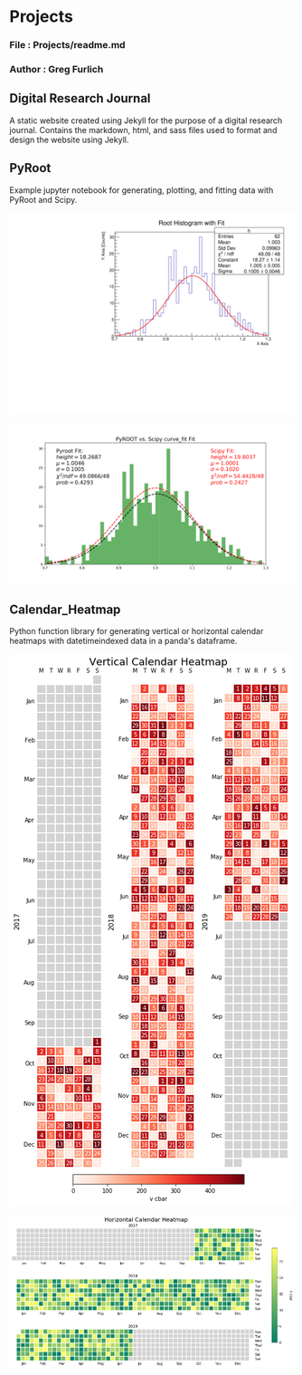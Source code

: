 # Projects

### File : Projects/readme.md
### Author : Greg Furlich

## Digital Research Journal ##

A static website created using Jekyll for the purpose of a digital research journal. Contains the markdown, html, and sass files used to format and design the website using Jekyll.

## PyRoot ##

Example jupyter notebook for generating, plotting, and fitting data with PyRoot and Scipy.

![Example PyRoot](https://github.com/gfurlich/Projects/blob/master/pyroot/root_fit.png)

![Example Fit](https://github.com/gfurlich/Projects/blob/master/pyroot/python_fit.png)

## Calendar_Heatmap ##

Python function library for generating vertical or horizontal calendar heatmaps with datetimeindexed data in a panda's dataframe.

![Example Vertical Calendar](https://github.com/gfurlich/Projects/blob/master/Calendar_Heatmap/vtest.png)

![Example Horizontal Calendar](https://github.com/gfurlich/Projects/blob/master/Calendar_Heatmap/htest.png)
